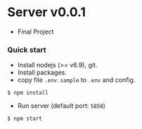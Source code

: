 Server v0.0.1
===
- Final Project

### Quick start
- Install nodejs (>= v6.9), git.
- Install packages.
- copy file `.env.sample` to `.env` and config.

```shell
$ npm install 
```

- Run server (default port: `5858`)
```shell
$ npm start 
```
